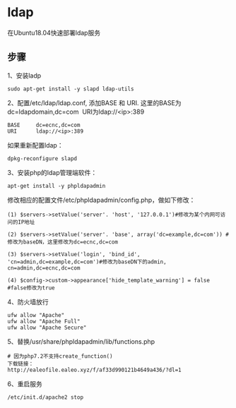 # ldap
在Ubuntu18.04快速部署ldap服务


## **步骤**

1、安装ladp

```
sudo apt-get install -y slapd ldap-utils
```

2、配置/etc/ldap/ldap.conf, 添加BASE 和 URI. 这里的BASE为dc=ldapdomain,dc=com  URI为ldap://\<ip>:389

```
BASE     dc=ecnc,dc=com
URI      ldap://<ip>:389
```


如果重新配置ldap：

```
dpkg-reconfigure slapd
```


3、安装php的ldap管理端软件：

```
apt-get install -y phpldapadmin
```

修改相应的配置文件/etc/phpldapadmin/config.php，做如下修改：

```
(1) $servers->setValue('server'. 'host', '127.0.0.1')#修改为某个内网可访问的IP地址

(2) $servers->setValue('server'. 'base', array('dc=example,dc=com')) #修改为baseDN，这里修改为dc=ecnc,dc=com

(3) $servers->setValue('login', 'bind_id', 'cn=admin,dc=example,dc=com')#修改为baseDN下的admin, cn=admin,dc=ecnc,dc=com

(4) $config->custom->appearance['hide_template_warning'] = false #false修改为true
```

4、防火墙放行

```
ufw allow "Apache"
ufw allow "Apache Full"
ufw allow "Apache Secure" 
```

5、替换/usr/share/phpldapadmin/lib/functions.php

```
# 因为php7.2不支持create_function()
下载链接：
http://ealeofile.ealeo.xyz/f/af33d990121b4649a436/?dl=1
```
6、重启服务
```
/etc/init.d/apache2 stop
```

